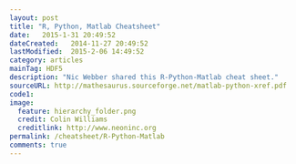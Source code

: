 ```yaml
---
layout: post
title: "R, Python, Matlab Cheatsheet"
date:   2015-1-31 20:49:52
dateCreated:   2014-11-27 20:49:52
lastModified:  2015-2-06 14:49:52
category: articles
mainTag: HDF5
description: "Nic Webber shared this R-Python-Matlab cheat sheet."
sourceURL: http://mathesaurus.sourceforge.net/matlab-python-xref.pdf
code1: 
image:
  feature: hierarchy_folder.png
  credit: Colin Williams
  creditlink: http://www.neoninc.org
permalink: /cheatsheet/R-Python-Matlab
comments: true
---
```


